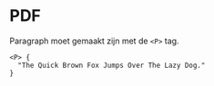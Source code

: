 <!-- @license CC0-1.0 -->

# PDF

Paragraph moet gemaakt zijn met de `<P>` tag.

```text
<P> {
  "The Quick Brown Fox Jumps Over The Lazy Dog."
}
```
